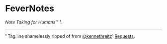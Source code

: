 FeverNotes
==========

_Note Taking for Humans™ ¹._



----

¹ Tag line shamelessly ripped of from [@kennethreitz](https://github.com/kennethreitz)' [Requests](http://python-requests.org/).
